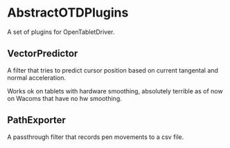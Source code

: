 # AbstractOTDPlugins
A set of plugins for OpenTabletDriver.

## VectorPredictor
A filter that tries to predict cursor position based on current tangental and normal acceleration.

Works ok on tablets with hardware smoothing, absolutely terrible as of now on Wacoms that have no hw smoothing.

## PathExporter
A passthrough filter that records pen movements to a csv file.
